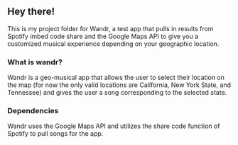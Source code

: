 ## Hey there!

This is my project folder for Wandr, a test app that pulls in results from Spotify imbed code share and the Google Maps API to give you a customized musical experience depending on your geographic location.

### What is wandr?

Wandr is a geo-musical app that allows the user to select their location on the map (for now the only valid locations are California, New York State, and Tennessee) and gives the user a song corresponding to the selected state.

### Dependencies

Wandr uses the Google Maps API and utilizes the share code function of Spotify to pull songs for the app.
